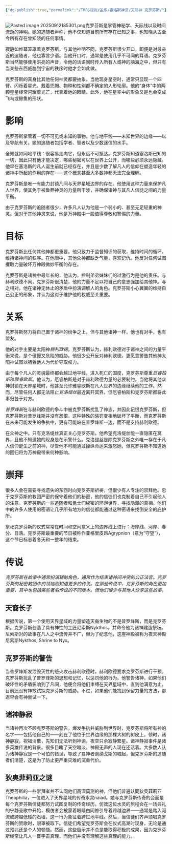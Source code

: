 ```yaml
---
{"dg-publish":true,"permalink":"/TRPG规则/圣炼/塞洛斯神谱/天际神 克罗芬斯/"}
---
```


![Pasted image 20250912185301.png](/img/user/zz%E7%B4%A0%E6%9D%90/Pasted%20image%2020250912185301.png)克罗芬斯是掌管神秘学、天际线以及时间流逝的神明。她的追随者声称，他不仅知道目前所有存在已知之事，也知晓从古至今所有存在曾知晓的任何事情。

寂静如帷幕笼罩着克罗芬斯，与其他神明不同，克罗芬斯很少开口，即便是对最亲近的追随者，他也寡言少语。当他开口时，通常是使用几乎不可闻的耳语。克罗芬斯当然能够使用洪亮的声音，令他的话语同时传入所有人或神的脑海之中，但只有当某些东西威胁到宇宙的秩序时他才会如此做。

克罗芬斯的真身比其他任何神灵都要抽象。当他现身星空时，通常只显现一个四臂、闪烁着星光、戴着兜帽、物种和性别都不确定的人形轮廓。他的“身体”中的两颗星星经常闪耀着光芒，代表着他的眼睛。此外，他在星空中的形象又是也会变成飞鸟或鲸鱼的形状。

# 影响
克罗芬斯掌管着一切不可见或未知的事物。他与地平线——未知世界的边缘——以及导航有关。她的追随者包括学者、智者以及少数迷信的水手。

全知就如同地平线：很容易走向它，但永远不可抵达。克罗芬斯知道塞洛斯已知的一切，因此只有他才能决定，哪些秘密可以在世界上公开，而哪些必须永远隐藏。他早在塞洛斯的凡人诞生前就已经存在，并且是少数了解凡人的信仰在塑造年轻的诸神中所起的作用的存在——这个概念甚至大多数神都无法完全理解。

克罗芬斯是唯一有能力封锁凡间与天界星域边界的存在。他使用这种力量来保护凡人世界，使其免于被鲁莽神灵的力量所干涉，并确保诸神与其凡人信徒之间的力量平衡。

由于克罗芬斯的追随者很少，许多凡人认为他是一个弱小的、甚至无足轻重的神灵。但对于其他神灵来说，他是万神殿中一股值得尊敬和警惕的力量。

# 目标
克罗芬斯比任何其他神都更重要。他只致力于监督知识的获取，维持时间的循环，维持诸神间的秩序。在他眼中，其他众神都缺乏气量，喜欢记仇。他反对任何试图攫取力量破坏万神殿微妙平衡的存在。

克罗芬斯是诸神中最年长的，他认为，控制弟弟妹妹们的过激行为是他的责任。与赫利欧德不同，克罗芬斯很清楚，他的力量不足以将自己的意志强加给其他神。与之相对，他在诸神无休止的矛盾中扮演调解人的角色。克罗芬斯小心翼翼的维持自己公正的形象，并认为这对于维护他的权威至关重要。

# 关系
克罗芬斯努力将自己置于诸神的纷争之上，但与其他诸神一样，他也有对手，也有盟友。

他的对手主要是太阳神*赫利欧德*。克罗芬斯认为，赫利欧德对于诸神之间的力量平衡来说，是个傲慢又危险的威胁。他很少公开反对赫利欧德，更愿意警告其他神太阳神试图以牺牲他人为代价夺取权力。

由于每个凡人的灵魂最终都会越过地平线，进入死亡的国度，克罗芬斯尊重*厄睿柏斯*和*雅睿欧斯*。他认为，厄睿柏斯是对于赫利欧德力量的必要制约。当他将其他众神封锁在天界星域时，他甚至允许雅睿欧斯在凡人世界的边缘继续他的工作。然而，尽管任何人都无法阻止*克洛缇丝*最近离开冥界，但厄睿柏斯和克罗芬斯都将此事归咎于对方。

*普罗烽斯*在与赫利欧德的争斗中被克罗芬斯扰乱了神志，并因此记恨克罗芬斯，但克罗芬斯对普罗烽斯并没有怨恨。这种特殊的惩罚变相地破坏了平衡，而克罗芬斯在未来可能发生的争执中，更有可能站在普罗烽斯一边，而不是支持赫利欧德。

在众神之中。只有克洛缇丝真正关心克罗芬斯。他希望克洛缇丝能一直隐匿在冥界，且他不知道她的现身是在示警什么。克洛缇丝是除克罗芬斯之外唯一存在于凡人信仰诞生之前的神，尽管他不可能通过操纵命运来激怒她，但克罗芬斯不知道她的回归将为万神殿带来何种影响。

# 崇拜
很多人会在需要寻找遗失的东西时向克罗芬斯祈祷，但很少有人专注的崇拜他。忠于克罗芬斯的教团严密的保守着他们的秘密，他的信徒们也克制着自己不引起他人的注意。克罗芬斯的一些追随者和勇士们秘密的环游世界，寻找隐藏的真相。他们中的许多人使用的密语让几乎所有地方的信徒都能通过这种密语来找倒安全的庇护所。

祭祀克罗芬斯的仪式常常在时间和空间意义上的边界线上进行：海岸线、河岸、春分、日落。克罗芬斯最重要的节日被称作亚格里皮昂Agrypnion（意为“守望”），这个节日标志着冬天和一整年的结束。

# 传说

*克罗芬斯在故事中通常扮演辅助角色，通常作为结束诸神间冲突的公正法官。克罗芬斯的秘密教团中的领袖则知道更多的传说。在那些传说中，克罗芬斯的角色更加重要，其中也包括某些著名传说的不同版本。但他们很少与其他人分享这些故事。*

## 天裔长子
根据传说，第一个使用天界星域的力量塑造天裔生物的不是普罗烽斯，而是克罗芬斯。克罗芬斯创造了具有神性的工匠尼索斯Nykthos，并命令他为诸神建造祭坛。尼索斯对的故事在凡人之中流传并不广，但为了纪念他，这座神殿被称为夜天神殿尼索斯Nykthos, Shrine to Nyx。

## 克罗芬斯的警告
当普罗烽斯发泄毁灭性的怒火攻击赫利欧德时，赫利欧德要求克罗芬斯进行干预。克罗芬斯扰乱了普罗烽斯的思想和记忆，以惩罚他的行为。他警告诸神，如果他们破坏性的矛盾影响到了凡间，他便会将他们束缚在天界星域中，直到他满意为止。目前还没有神敢试探克罗芬斯的威胁。不过，如果他们能找到保留力量的方法，那迟早会有神尝试一下。

## 诸神静寂
当诸神再次不顾克罗芬斯的警告，爆发争执并威胁到世界时，克罗芬斯将所有神的名字——包括他自己的——刻在了他位于世界边缘的那棵大树的树皮上。顿时，诸神静寂，祝福消散，先知们无法听到神谕，夜空只余寂静繁星。诸神静寂事件是诸多英雄传说的背景。很多目睹了天空暗淡，神殿无声的人现在还活着。大多数人认为诸神静寂是一个可怕的错误，导致了篡神者谢纳戈斯的崛起，但克罗芬斯的追随者们清楚，这是为了防止更严重灾难的沉重代价。

## 狄奥菲莉亚之谜
克罗芬斯的一些崇拜者并不认同他们高深莫测的神，但他们普遍认同狄奥菲莉亚Theophilia，一位进入了天界星域的传奇水灵naiad。她与克罗芬斯传奇的会面是每个克罗芬斯信徒都努力试图复制的传奇经历。仿效这位水灵的旅程会在一场典礼的宁静圣歌中开始，模仿者会被蒙着眼睛由同修引导着跨越边界——通常是踏入河流或跨越低矮的石墙，这一行为象征着跨过地平线。然后，当信徒们齐声颂唱克罗芬斯的赞歌时，眼罩被取下。信徒们希望克罗芬斯会在仪式高潮时现身，无论是通过预兆还是个人的顿悟。然而，这些启示并不总是能取得积极的成果，因为克罗芬斯经常让凡人一瞥宇宙真理，而他们并没有理解这些真理的能力。